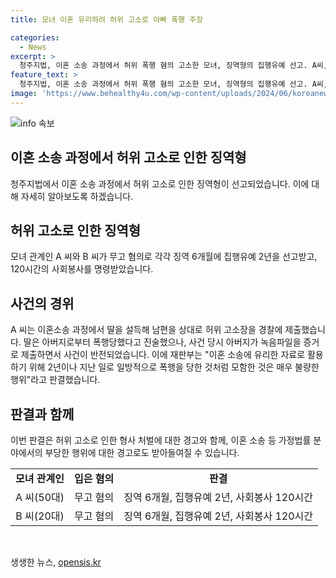 ```yaml
---
title: 모녀 이혼 유리하려 허위 고소로 아빠 폭행 주장

categories:
  - News
excerpt: >
  청주지법, 이혼 소송 과정에서 허위 폭행 혐의 고소한 모녀, 징역형의 집행유예 선고. A씨, 이혼소송 중 딸을 설득해 허위 고소하였으며, 녹음파일 증거로 폭행 사실 반전. 재판부는 행위를 이혼 소송에 활용하기 위한 모함으로 판단하여 징역 6개월에 집행유예 2년 및 120시간의 사회봉사를 명령. 왜곡된 사실로 형량 선고, 관심 집중.
feature_text: >
  청주지법, 이혼 소송 과정에서 허위 폭행 혐의 고소한 모녀, 징역형의 집행유예 선고. A씨, 이혼소송 중 딸을 설득해 허위 고소하였으며, 녹음파일 증거로 폭행 사실 반전. 재판부는 행위를 이혼 소송에 활용하기 위한 모함으로 판단하여 징역 6개월에 집행유예 2년 및 120시간의 사회봉사를 명령. 왜곡된 사실로 형량 선고, 관심 집중.
image: 'https://www.behealthy4u.com/wp-content/uploads/2024/06/koreanews.jpg'
---
```


<p><img src="https://www.behealthy4u.com/wp-content/uploads/2024/06/koreanews.jpg" alt="info 속보" /></p>

<h2 data-ke-size="size26">이혼 소송 과정에서 허위 고소로 인한 징역형</h2>

<p data-ke-size="size16">청주지법에서 이혼 소송 과정에서 허위 고소로 인한 징역형이 선고되었습니다. 이에 대해 자세히 알아보도록 하겠습니다.</p>

<h2 data-ke-size="size24">허위 고소로 인한 징역형</h2>

<p data-ke-size="size16">모녀 관계인 A 씨와 B 씨가 무고 혐의로 각각 징역 6개월에 집행유예 2년을 선고받고, 120시간의 사회봉사를 명령받았습니다.</p>

<h2 data-ke-size="size24">사건의 경위</h2>

<p data-ke-size="size16">A 씨는 이혼소송 과정에서 딸을 설득해 남편을 상대로 허위 고소장을 경찰에 제출했습니다. 딸은 아버지로부터 폭행당했다고 진술했으나, 사건 당시 아버지가 녹음파일을 증거로 제출하면서 사건이 반전되었습니다. 이에 재판부는 "이혼 소송에 유리한 자료로 활용하기 위해 2년이나 지난 일로 일방적으로 폭행을 당한 것처럼 모함한 것은 매우 불량한 행위"라고 판결했습니다.</p>

<h2 data-ke-size="size24">판결과 함께</h2>

<p data-ke-size="size16">이번 판결은 허위 고소로 인한 형사 처벌에 대한 경고와 함께, 이혼 소송 등 가정법률 분야에서의 부당한 행위에 대한 경고로도 받아들여질 수 있습니다.</p>

<table>
    <tbody>
        <tr>
            <td style="text-align: center; height: 17px;"><b>모녀 관계인</b></td>
            <td style="text-align: center; height: 17px;"><b>입은 혐의</b></td>
            <td style="text-align: center; height: 17px;"><b>판결</b></td>
        </tr>
        <tr>
            <td style="text-align: center; height: 17px;">A 씨(50대)</td>
            <td style="text-align: center; height: 17px;">무고 혐의</td>
            <td style="text-align: center; height: 17px;">징역 6개월, 집행유예 2년, 사회봉사 120시간</td>
        </tr>
        <tr>
            <td style="text-align: center; height: 17px;">B 씨(20대)</td>
            <td style="text-align: center; height: 17px;">무고 혐의</td>
            <td style="text-align: center; height: 17px;">징역 6개월, 집행유예 2년, 사회봉사 120시간</td>
        </tr>
    </tbody>
</table>

<p data-ke-size="size16">&nbsp;</p>
생생한 뉴스, <a href="https://opensis.kr" rel="dofollow">opensis.kr</a>


